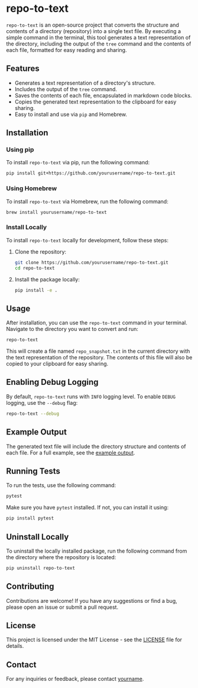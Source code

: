 # repo-to-text

`repo-to-text` is an open-source project that converts the structure and contents of a directory (repository) into a single text file. By executing a simple command in the terminal, this tool generates a text representation of the directory, including the output of the `tree` command and the contents of each file, formatted for easy reading and sharing.

## Features

- Generates a text representation of a directory's structure.
- Includes the output of the `tree` command.
- Saves the contents of each file, encapsulated in markdown code blocks.
- Copies the generated text representation to the clipboard for easy sharing.
- Easy to install and use via `pip` and Homebrew.

## Installation

### Using pip

To install `repo-to-text` via pip, run the following command:

```bash
pip install git+https://github.com/yourusername/repo-to-text.git
```

### Using Homebrew

To install `repo-to-text` via Homebrew, run the following command:

```bash
brew install yourusername/repo-to-text
```

### Install Locally

To install `repo-to-text` locally for development, follow these steps:

1. Clone the repository:

    ```bash
    git clone https://github.com/yourusername/repo-to-text.git
    cd repo-to-text
    ```

2. Install the package locally:

    ```bash
    pip install -e .
    ```

## Usage

After installation, you can use the `repo-to-text` command in your terminal. Navigate to the directory you want to convert and run:

```bash
repo-to-text
```

This will create a file named `repo_snapshot.txt` in the current directory with the text representation of the repository. The contents of this file will also be copied to your clipboard for easy sharing.

## Enabling Debug Logging

By default, `repo-to-text` runs with `INFO` logging level. To enable `DEBUG` logging, use the `--debug` flag:

```bash
repo-to-text --debug
```

## Example Output

The generated text file will include the directory structure and contents of each file. For a full example, see the [example output](examples/example_repo_snapshot_2024-06-08-09-56-58-UTC.txt).

## Running Tests

To run the tests, use the following command:

```bash
pytest
```

Make sure you have `pytest` installed. If not, you can install it using:

```bash
pip install pytest
```

## Uninstall Locally

To uninstall the locally installed package, run the following command from the directory where the repository is located:

```bash
pip uninstall repo-to-text
```

## Contributing

Contributions are welcome! If you have any suggestions or find a bug, please open an issue or submit a pull request.

## License

This project is licensed under the MIT License - see the [LICENSE](LICENSE) file for details.

## Contact

For any inquiries or feedback, please contact [yourname](mailto:youremail@example.com).
